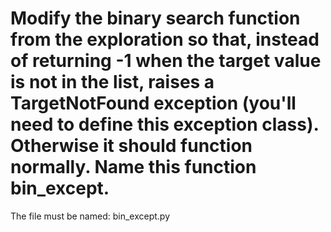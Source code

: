 # Modify the binary search function from the exploration so that, instead of returning -1 when the target value is not in the list, raises a TargetNotFound exception (you'll need to define this exception class). Otherwise it should function normally. Name this function bin_except.

The file must be named: bin_except.py
